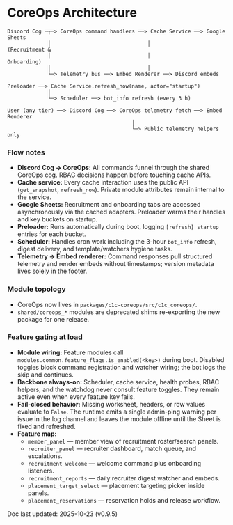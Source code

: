 # CoreOps Architecture

```
Discord Cog ─┬─> CoreOps command handlers ──> Cache Service ──> Google Sheets
             │                               │                    (Recruitment &
             │                               │                     Onboarding)
             │                               │
             └─> Telemetry bus ──> Embed Renderer ──> Discord embeds

Preloader ──> Cache Service.refresh_now(name, actor="startup")
             │
             └─> Scheduler ──> bot_info refresh (every 3 h)

User (any tier) ──> Discord Cog ──> CoreOps telemetry fetch ──> Embed Renderer
                                        │
                                        └─> Public telemetry helpers only
```

### Flow notes
- **Discord Cog → CoreOps:** All commands funnel through the shared CoreOps cog. RBAC
  decisions happen before touching cache APIs.
- **Cache service:** Every cache interaction uses the public API (`get_snapshot`,
  `refresh_now`). Private module attributes remain internal to the service.
- **Google Sheets:** Recruitment and onboarding tabs are accessed asynchronously via the
  cached adapters. Preloader warms their handles and key buckets on startup.
- **Preloader:** Runs automatically during boot, logging `[refresh] startup` entries for
  each bucket.
- **Scheduler:** Handles cron work including the 3-hour `bot_info` refresh, digest
  delivery, and template/watchers hygiene tasks.
- **Telemetry → Embed renderer:** Command responses pull structured telemetry and render
  embeds without timestamps; version metadata lives solely in the footer.

### Module topology
- CoreOps now lives in `packages/c1c-coreops/src/c1c_coreops/`.
- `shared/coreops_*` modules are deprecated shims re-exporting the new package for one release.

### Feature gating at load
- **Module wiring:** Feature modules call `modules.common.feature_flags.is_enabled(<key>)` during boot.
  Disabled toggles block command registration and watcher wiring; the bot logs the skip
  and continues.
- **Backbone always-on:** Scheduler, cache service, health probes, RBAC helpers, and the
  watchdog never consult feature toggles. They remain active even when every feature key
  fails.
- **Fail-closed behavior:** Missing worksheet, headers, or row values evaluate to
  `False`. The runtime emits a single admin-ping warning per issue in the log channel and
  leaves the module offline until the Sheet is fixed and refreshed.
- **Feature map:**
  - `member_panel` — member view of recruitment roster/search panels.
  - `recruiter_panel` — recruiter dashboard, match queue, and escalations.
  - `recruitment_welcome` — welcome command plus onboarding listeners.
  - `recruitment_reports` — daily recruiter digest watcher and embeds.
  - `placement_target_select` — placement targeting picker inside panels.
  - `placement_reservations` — reservation holds and release workflow.

Doc last updated: 2025-10-23 (v0.9.5)
